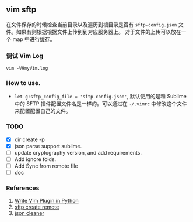 ## vim sftp

在文件保存的时候检查当前目录以及遍历到根目录是否有 `sftp-config.json` 文件。如果有则根据根据文件上传到到对应服务器上。
对于文件的上传可以放在一个 map 中进行缓存。


### 调试 Vim Log


```
vim -V9myVim.log
```


### How to use.

- `let g:sftp_config_file = 'sftp-config.json'`, 默认使用的是和 Sublime 中的 SFTP 插件配置文件名是一样的。可以通过在 `~/.vimrc` 中修改这个文件来配置配置自己的文件。


### TODO

- [x] dir create -p
- [x] json parse support sublime.
- [ ] update cryptography version, and add requirements.
- [ ] Add ignore folds.
- [ ] Add Sync from remote file
- [ ] doc

### References

1. [Write Vim Plugin in Python](http://candidtim.github.io/vim/2017/08/11/write-vim-plugin-in-python.html)
2. [sftp create remote](https://stackoverflow.com/questions/14819681/upload-files-using-sftp-in-python-but-create-directories-if-path-doesnt-exist?answertab=votes#tab-top)
3. [json cleaner](https://gist.github.com/AaronFlower/2ba0dce3ad9d78bcaa00a017ecdb7c57)
